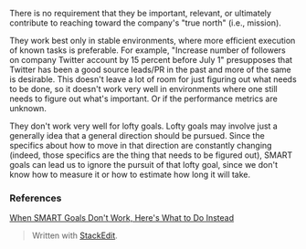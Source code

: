 

There is no requirement that they be important, relevant, or ultimately contribute to reaching toward the company's "true north" (i.e., mission).
 
They work best only in stable environments, where more efficient execution of known tasks is preferable. For example, "Increase number of followers on company Twitter account by 15 percent before July 1" presupposes that Twitter has been a good source leads/PR in the past and more of the same is desirable. This doesn't leave a lot of room for just figuring out what needs to be done, so it doesn't work very well in environments where one still needs to figure out what's important. Or if the performance metrics are unknown.

They don't work very well for lofty goals. Lofty goals may involve just a generally idea that a general direction should be pursued. Since the specifics about how to move in that direction are constantly changing (indeed, those specifics are the thing that needs to be figured out), SMART goals can lead us to ignore the pursuit of that lofty goal, since we don't know how to measure it or how to estimate how long it will take.



### References 
[When SMART Goals Don't Work, Here's What to Do Instead](https://www.entrepreneur.com/article/232909)



> Written with [StackEdit](https://stackedit.io/).
<!--stackedit_data:
eyJoaXN0b3J5IjpbLTEwMDk3NDQ0NDBdfQ==
-->